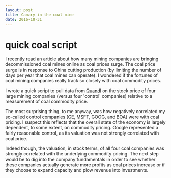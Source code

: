 ```yaml
---
layout: post
title: Canary in the coal mine
date: 2016-10-31
---
```

# quick coal script

I recently read an article about how many mining companies are bringing decommissioned coal mines online as coal prices surge.  The coal price surge is in response to China cutting production (by limiting the number of days per year that coal mines can operate).  I wondered if the fortunes of coal mining companies really track so closely with coal commodity prices.  

I wrote a quick script to pull data from [Quandl](www.quandl.com) on the stock price of four large mining companies (versus four 'control' companies) relative to a measurement of coal commodity price.

The most surprising thing, to me anyway, was how negatively correlated my so-called control companies (GE, MSFT, GOOG, and BOA) were with coal pricing.  I suspect this reflects that the overall state of the economy is largely dependent, to some extent, on commodity pricing.  Google represented a fairly reasonable control, as its valuation was not strongly correlated with coal price.  

Indeed though, the valuation, in stock terms, of all four coal companies was strongly correlated with the underlying commodity pricing.  The next step would be to dig into the company fundamentals in order to see whether these companies actually generate more profits as coal prices increase or if they choose to expand capacity and plow revenue into investments.
